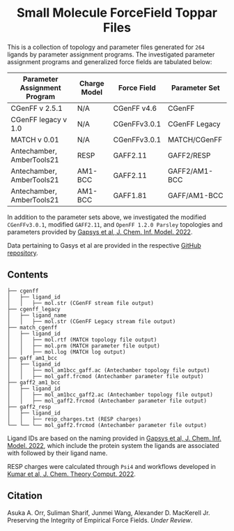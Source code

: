 <h1 align="center">Small Molecule ForceField Toppar Files </h1>


This is a collection of topology and parameter files generated for `264` ligands by parameter assignment programs. The investigated parameter assignment programs and generalized force fields are tabulated below:


| Parameter Assignment Program | Charge Model | Force Field  | Parameter Set |
| ---------------------------- | ------------ | ------------ | ------------- |
| CGenFF v 2.5.1               | N/A          | CGenFF v4.6  | CGenFF        |
| CGenFF legacy v 1.0          | N/A          | CGenFFv3.0.1 | CGenFF Legacy |
| MATCH v 0.01                 | N/A          | CGenFFv3.0.1 | MATCH/CGenFF  |
| Antechamber, AmberTools21    | RESP         | GAFF2.11     | GAFF2/RESP    |
| Antechamber, AmberTools21    | AM1-BCC      | GAFF2.11     | GAFF2/AM1-BCC |
| Antechamber, AmberTools21    | AM1-BCC      | GAFF1.81     | GAFF/AM1-BCC  |

In addition to the parameter sets above, we investigated the modified `CGenFFv3.0.1`, modified `GAFF2.11`, and `OpenFF 1.2.0 Parsley` topologies and parameters provided by [Gapsys et al, J. Chem. Inf. Model. 2022](doi.org/10.1021/acs.jcim.1c01445).

Data pertaining to Gasys et al are provided in the respective [GitHub repository](https://github.com/deGrootLab/rel_ddG_MerckDataSet_JCIM).

## Contents
```
├── cgenff
│   ├── ligand_id
│   │   ├── mol.str (CGenFF stream file output)
├── cgenff_legacy
│   ├── ligand_name
│   │   ├── mol.str (CGenFF Legacy stream file output)
├── match_cgenff
│   ├── ligand_id
│   │   ├── mol.rtf (MATCH topology file output)
│   │   ├── mol.prm (MATCH parameter file output)
│   │   ├── mol.log (MATCH log output)
├── gaff_am1_bcc
│   ├── ligand_id
│   │   ├── mol_am1bcc_gaff.ac (Antechamber topology file output)
│   │   ├── mol_gaff.frcmod (Antechamber parameter file output)
├── gaff2_am1_bcc
│   ├── ligand_id
│   │   ├── mol_am1bcc_gaff2.ac (Antechamber topology file output)
│   │   ├── mol_gaff2.frcmod (Antechamber parameter file output)
├── gaff2_resp
│   ├── ligand_id
│   │   ├── resp_charges.txt (RESP charges)
└── └── └── mol_gaff2.frcmod (Antechamber parameter file output)
```
Ligand IDs are based on the naming provided in [Gapsys et al, J. Chem. Inf. Model. 2022](doi.org/10.1021/acs.jcim.1c01445), which include the protein system the ligands are associated with followed by their ligand name.

RESP charges were calculated through `Psi4` and workflows developed in [Kumar et al, J. Chem. Theory Comput. 2022](doi.org/10.1021/acs.jctc.1c01166).

## Citation

Asuka A. Orr, Suliman Sharif, Junmei Wang, Alexander D. MacKerell Jr. Preserving the Integrity of Empirical Force Fields. _Under Review_.

